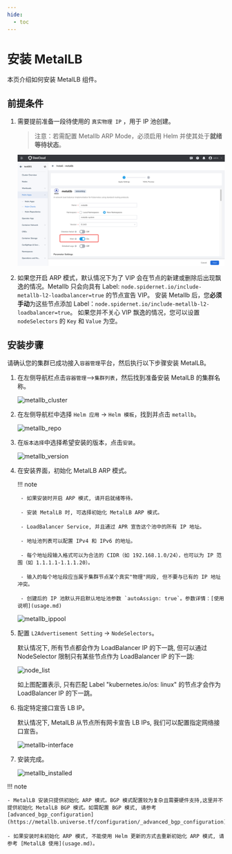 ```yaml
---
hide:
  - toc
---
```


# 安装 MetalLB

本页介绍如何安装 MetalLB 组件。

## 前提条件

1. 需要提前准备一段待使用的 `真实物理 IP` ，用于 IP 池创建。

    > 注意：若需配置 Metallb ARP Mode，必须启用 Helm 并使其处于**就绪等待状态**。
  
    ![metallb-helm-wait](../../images/metallb_helm_wait.png)

2. 如果您开启 ARP 模式，默认情况下为了 VIP 会在节点的新建或删除后出现飘逸的情况。Metallb 只会向具有
   Label: `node.spidernet.io/include-metallb-l2-loadbalancer=true` 的节点宣告 VIP。
   安装 Metallb 后，您**必须手动**为这些节点添加 Label：`node.spidernet.io/include-metallb-l2-loadbalancer=true`。
   如果您并不关心 VIP 飘逸的情况，您可以设置 `nodeSelectors` 的 `Key` 和 `Value` 为空。

## 安装步骤

请确认您的集群已成功接入`容器管理`平台，然后执行以下步骤安装 MetalLB。

1. 在左侧导航栏点击`容器管理`—>`集群列表`，然后找到准备安装 MetalLB 的集群名称。

    ![metallb_cluster](https://docs.daocloud.io/daocloud-docs-images/docs/network/images/metallb-cluster.png)

2. 在左侧导航栏中选择 `Helm 应用` -> `Helm 模板`，找到并点击 `metallb`。

    ![metallb_repo](https://docs.daocloud.io/daocloud-docs-images/docs/network/images/metallb_helm_repo.png)

3. 在`版本选择`中选择希望安装的版本，点击`安装`。

    ![metallb_version](https://docs.daocloud.io/daocloud-docs-images/docs/network/images/metallb-helm-version.png)

4. 在安装界面，初始化 MetalLB ARP 模式。

    !!! note

        - 如果安装时开启 ARP 模式, 请开启就绪等待。
        
        - 安装 MetalLB 时, 可选择初始化 MetalLB ARP 模式。
        
        - LoadBalancer Service, 并且通过 APR 宣告这个池中的所有 IP 地址。
        
        - 地址池列表可以配置 IPv4 和 IPv6 的地址。
        
        - 每个地址段输入格式可以为合法的 CIDR（如 192.168.1.0/24），也可以为 IP 范围（如 1.1.1.1-1.1.1.20）。
        
        - 输入的每个地址段应当属于集群节点某个真实"物理"网段, 但不要与已有的 IP 地址冲突。
        
        - 创建后的 IP 池默认开启默认地址池参数 `autoAssign: true`。参数详情：[使用说明](usage.md)

    ![metallb_ippool](https://docs.daocloud.io/daocloud-docs-images/docs/network/images/metallb_ippool.png)

5. 配置 `L2Advertisement Setting` -> `NodeSelectors`。

    默认情况下, 所有节点都会作为 LoadBalancer IP 的下一跳, 但可以通过 NodeSelector 限制只有某些节点作为 LoadBalancer IP 的下一跳:

    ![node_list](https://docs.daocloud.io/daocloud-docs-images/docs/network/images/metallb_nodelist.png)

    如上图配置表示, 只有匹配 Label "kubernetes.io/os: linux" 的节点才会作为 LoadBalancer IP 的下一跳。

6. 指定特定接口宣告 LB IP。

    默认情况下, MetalLB 从节点所有网卡宣告 LB IPs, 我们可以配置指定网络接口宣告。

    ![metallb-interface](https://docs.daocloud.io/daocloud-docs-images/docs/network/images/metallb-interface.png)

7. 安装完成。

    ![metallb_installed](https://docs.daocloud.io/daocloud-docs-images/docs/network/images/metallb_installed.png)

!!! note

    - MetalLB 安装只提供初始化 ARP 模式。BGP 模式配置较为复杂且需要硬件支持,这里并不提供初始化 MetalLB BGP 模式。如需配置 BGP 模式, 请参考 [advanced_bgp_configuration](https://metallb.universe.tf/configuration/_advanced_bgp_configuration)。
    
    - 如果安装时未初始化 ARP 模式, 不能使用 Helm 更新的方式去重新初始化 ARP 模式, 请参考 [MetalLB 使用](usage.md)。
